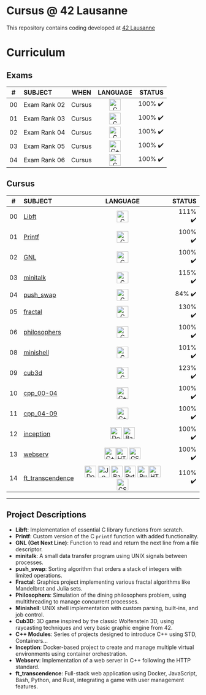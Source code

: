 # Cursus @ 42 Lausanne

This repository contains coding developed at [42 Lausanne](https://www.42lausanne.ch/)

# Curriculum

## Exams

|#	|SUBJECT		    |WHEN			|LANGUAGE	|STATUS						
|:-:|:--                |:--:			|:-:		|--:						
|00	|Exam Rank 02   |Cursus 		|<img src="https://cdn.jsdelivr.net/gh/devicons/devicon/icons/c/c-original.svg" alt="C" width="30" height="30"/>		|100% :heavy_check_mark:
|01	|Exam Rank 03   |Cursus 		|<img src="https://cdn.jsdelivr.net/gh/devicons/devicon/icons/c/c-original.svg" alt="C" width="30" height="30"/>		|100% :heavy_check_mark:
|02	|Exam Rank 04   |Cursus 		|<img src="https://cdn.jsdelivr.net/gh/devicons/devicon/icons/c/c-original.svg" alt="C" width="30" height="30"/>		|100% :heavy_check_mark:
|03	|Exam Rank 05   |Cursus 		|<img src="https://cdn.jsdelivr.net/gh/devicons/devicon/icons/cplusplus/cplusplus-original.svg" alt="C++" width="30" height="30"/>	|100% :heavy_check_mark:
|04	|Exam Rank 06   |Cursus 		|<img src="https://cdn.jsdelivr.net/gh/devicons/devicon/icons/c/c-original.svg" alt="C" width="30" height="30"/>		|100% :heavy_check_mark:

## Cursus

|#	|SUBJECT							    |LANGUAGE	|STATUS						
|:-:|:--							    	|:-:		|--:						
|00	|[Libft](./libft)         	    |<img src="https://cdn.jsdelivr.net/gh/devicons/devicon/icons/c/c-original.svg" alt="C" width="30" height="30"/>		    |111% :heavy_check_mark:
|01	|[Printf](./ft_printf)  			|<img src="https://cdn.jsdelivr.net/gh/devicons/devicon/icons/c/c-original.svg" alt="C" width="30" height="30"/>		    |100% :heavy_check_mark:
|02	|[GNL](./get_next_line) 			|<img src="https://cdn.jsdelivr.net/gh/devicons/devicon/icons/c/c-original.svg" alt="C" width="30" height="30"/>		    |100% :heavy_check_mark:
|03	|[minitalk](./minitalk) 			|<img src="https://cdn.jsdelivr.net/gh/devicons/devicon/icons/c/c-original.svg" alt="C" width="30" height="30"/>		    |115% :heavy_check_mark:
|04	|[push_swap](./push_swap)		|<img src="https://cdn.jsdelivr.net/gh/devicons/devicon/icons/c/c-original.svg" alt="C" width="30" height="30"/>		    |84% :heavy_check_mark:
|05	|[fractal](./fractal)	  		|<img src="https://cdn.jsdelivr.net/gh/devicons/devicon/icons/c/c-original.svg" alt="C" width="30" height="30"/>		    |130% :heavy_check_mark:
|06	|[philosophers](./philosophers)	|<img src="https://cdn.jsdelivr.net/gh/devicons/devicon/icons/c/c-original.svg" alt="C" width="30" height="30"/>		    |100% :heavy_check_mark:
|08	|[minishell](./minishell)	  |<img src="https://cdn.jsdelivr.net/gh/devicons/devicon/icons/c/c-original.svg" alt="C" width="30" height="30"/>		    |101% :heavy_check_mark:
|09	|[cub3d](./cub3d)	  |<img src="https://cdn.jsdelivr.net/gh/devicons/devicon/icons/c/c-original.svg" alt="C" width="30" height="30"/>		    |123% :heavy_check_mark:
|10	|[cpp_00-04](./cpp_modules)	  |<img src="https://cdn.jsdelivr.net/gh/devicons/devicon/icons/cplusplus/cplusplus-original.svg" alt="C++" width="30" height="30"/>		    |100% :heavy_check_mark:
|11	|[cpp_04-09](./cpp_modules)	  |<img src="https://cdn.jsdelivr.net/gh/devicons/devicon/icons/cplusplus/cplusplus-original.svg" alt="C++" width="30" height="30"/>		    |100% :heavy_check_mark:
|12	|[inception](./inception)	  |<img src="https://cdn.jsdelivr.net/gh/devicons/devicon/icons/docker/docker-original.svg" alt="Docker" width="30" height="30"/> <img src="https://cdn.jsdelivr.net/gh/devicons/devicon/icons/bash/bash-original.svg" alt="Bash" width="30" height="30"/>		    |100% :heavy_check_mark:
|13	|[webserv](./webserv)	  |<img src="https://cdn.jsdelivr.net/gh/devicons/devicon/icons/cplusplus/cplusplus-original.svg" alt="C++" width="30" height="30"/><img src="https://cdn.jsdelivr.net/gh/devicons/devicon/icons/html5/html5-original.svg" alt="HTML" width="30" height="30"/> <img src="https://cdn.jsdelivr.net/gh/devicons/devicon/icons/css3/css3-original.svg" alt="CSS" width="30" height="30"/>		    |100% :heavy_check_mark:
|14	|[ft_transcendence](./ft_transcendence)	  |<img src="https://cdn.jsdelivr.net/gh/devicons/devicon/icons/docker/docker-original.svg" alt="Docker" width="30" height="30"/> <img src="https://cdn.jsdelivr.net/gh/devicons/devicon/icons/javascript/javascript-original.svg" alt="JS" width="30" height="30"/> <img src="https://cdn.jsdelivr.net/gh/devicons/devicon/icons/bash/bash-original.svg" alt="Bash" width="30" height="30"/> <img src="https://cdn.jsdelivr.net/gh/devicons/devicon/icons/python/python-original.svg" alt="Python" width="30" height="30"/> <img src="https://cdn.jsdelivr.net/npm/simple-icons@3.13.0/icons/rust.svg" alt="Rust" width="30" height="30"/><img src="https://cdn.jsdelivr.net/gh/devicons/devicon/icons/html5/html5-original.svg" alt="HTML" width="30" height="30"/> <img src="https://cdn.jsdelivr.net/gh/devicons/devicon/icons/css3/css3-original.svg" alt="CSS" width="30" height="30"/>	    |110% :heavy_check_mark:

---

## Project Descriptions

- **Libft**: Implementation of essential C library functions from scratch.
- **Printf**: Custom version of the C `printf` function with added functionality.
- **GNL (Get Next Line)**: Function to read and return the next line from a file descriptor.
- **minitalk**: A small data transfer program using UNIX signals between processes.
- **push_swap**: Sorting algorithm that orders a stack of integers with limited operations.
- **Fractal**: Graphics project implementing various fractal algorithms like Mandelbrot and Julia sets.
- **Philosophers**: Simulation of the dining philosophers problem, using multithreading to manage concurrent processes.
- **Minishell**: UNIX shell implementation with custom parsing, built-ins, and job control.
- **Cub3D**: 3D game inspired by the classic Wolfenstein 3D, using raycasting techniques and very basic graphic engine from 42.
- **C++ Modules**: Series of projects designed to introduce C++ using STD, Containers...
- **Inception**: Docker-based project to create and manage multiple virtual environments using container orchestration.
- **Webserv**: Implementation of a web server in C++ following the HTTP standard.
- **ft_transcendence**: Full-stack web application using Docker, JavaScript, Bash, Python, and Rust, integrating a game with user management features.
